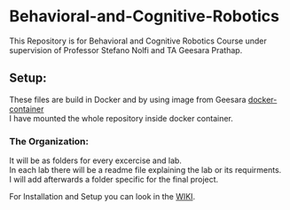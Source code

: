 # Behavioral-and-Cognitive-Robotics

This Repository is for Behavioral and Cognitive Robotics Course under supervision of Professor Stefano Nolfi and TA Geesara Prathap. 

## Setup:
These files are build in Docker and by using image from Geesara [docker-container](https://github.com/GPrathap/docker-containers) \
I have mounted the whole repository inside docker container.

### The Organization:
It will be as folders for every excercise and lab. \
In each lab there will be a readme file explaining the lab or its requirments. \
I will add afterwards a folder specific for the final project. 

For Installation and Setup you can look in the [WIKI][2].

[1]: https://github.com/mostafa-metwaly/Behavioral-and-Cognitive-Robotics.wiki.git
[2]: https://github.com/mostafa-metwaly/Behavioral-and-Cognitive-Robotics.wiki.git

